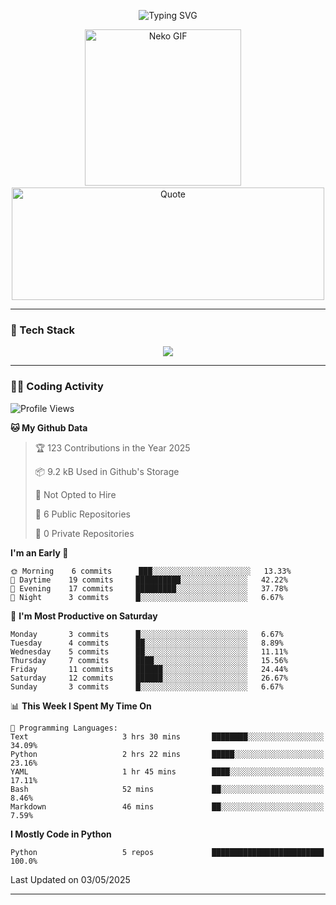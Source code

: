 <p align="center">
  <img src="https://readme-typing-svg.demolab.com?font=Fira+Code&size=36&duration=4000&pause=1000&center=true&vCenter=true&width=1000&lines=Hi+%F0%9F%91%8B%2C+I'm+TAKA!;Welcome+to+my+GitHub+profile!;Enjoy+my+projects+%F0%9F%92%BB" alt="Typing SVG" />
</p>

<p align="center">
  <img src="https://media.giphy.com/media/JIX9t2j0ZTN9S/giphy.gif" width="250" alt="Neko GIF" />
  <span>&nbsp;&nbsp;&nbsp;</span>
  <img src="https://quotes-github-readme.vercel.app/api?type=horizontal&theme=tokyonight" width="500" height="180" alt="Quote" />
</p>

---

### 🧰 Tech Stack
<p align="center">
  <img src="https://skillicons.dev/icons?i=python,html,css,js,git,c,linux" />
</p>

---

### 🧑‍💻 Coding Activity

<!--START_SECTION:waka-->
![Profile Views](http://img.shields.io/badge/Profile%20Views-0-blue)

**🐱 My Github Data** 

> 🏆 123 Contributions in the Year 2025
 > 
> 📦 9.2 kB Used in Github's Storage 
 > 
> 🚫 Not Opted to Hire
 > 
> 📜 6 Public Repositories 
 > 
> 🔑 0 Private Repositories  
 > 
**I'm an Early 🐤** 

```text
🌞 Morning    6 commits      ███░░░░░░░░░░░░░░░░░░░░░░   13.33% 
🌆 Daytime    19 commits     ██████████░░░░░░░░░░░░░░░   42.22% 
🌃 Evening    17 commits     █████████░░░░░░░░░░░░░░░░   37.78% 
🌙 Night      3 commits      █░░░░░░░░░░░░░░░░░░░░░░░░   6.67%

```
📅 **I'm Most Productive on Saturday** 

```text
Monday       3 commits      █░░░░░░░░░░░░░░░░░░░░░░░░   6.67% 
Tuesday      4 commits      ██░░░░░░░░░░░░░░░░░░░░░░░   8.89% 
Wednesday    5 commits      ██░░░░░░░░░░░░░░░░░░░░░░░   11.11% 
Thursday     7 commits      ████░░░░░░░░░░░░░░░░░░░░░   15.56% 
Friday       11 commits     ██████░░░░░░░░░░░░░░░░░░░   24.44% 
Saturday     12 commits     ██████░░░░░░░░░░░░░░░░░░░   26.67% 
Sunday       3 commits      █░░░░░░░░░░░░░░░░░░░░░░░░   6.67%

```


📊 **This Week I Spent My Time On** 

```text
💬 Programming Languages: 
Text                     3 hrs 30 mins       ████████░░░░░░░░░░░░░░░░░   34.09% 
Python                   2 hrs 22 mins       █████░░░░░░░░░░░░░░░░░░░░   23.16% 
YAML                     1 hr 45 mins        ████░░░░░░░░░░░░░░░░░░░░░   17.11% 
Bash                     52 mins             ██░░░░░░░░░░░░░░░░░░░░░░░   8.46% 
Markdown                 46 mins             ██░░░░░░░░░░░░░░░░░░░░░░░   7.59%

```

**I Mostly Code in Python** 

```text
Python                   5 repos             █████████████████████████   100.0%

```



 Last Updated on 03/05/2025
<!--END_SECTION:waka-->

---
